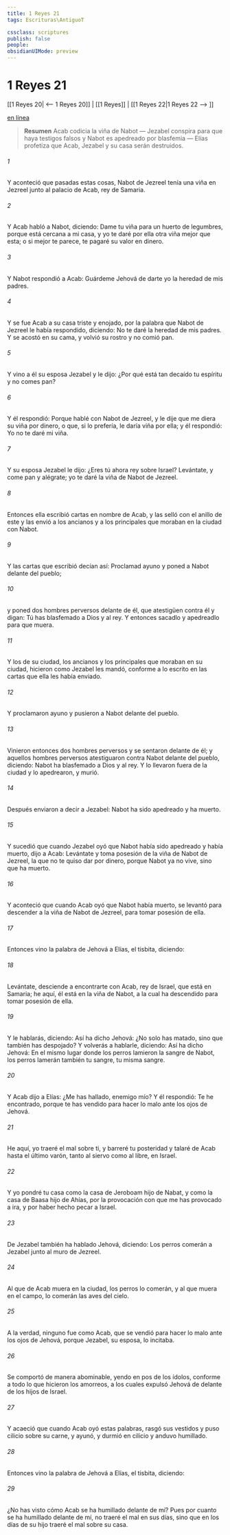 ```yaml
---
title: 1 Reyes 21
tags: Escrituras\AntiguoT

cssclass: scriptures
publish: false
people:
obsidianUIMode: preview
---
```


# 1 Reyes 21
[[1 Reyes 20| <-- 1 Reyes 20]] | [[1 Reyes]] | [[1 Reyes 22|1 Reyes 22 --> ]]

[en línea](https://churchofjesuschrist.org/study/scriptures/ot/1-kgs/21?lang=spa)

> __Resumen__
Acab codicia la viña de Nabot — Jezabel conspira para que haya testigos falsos y Nabot es apedreado por blasfemia — Elías profetiza que Acab, Jezabel y su casa serán destruidos.

###### 1 
Y aconteció que pasadas estas cosas, Nabot de Jezreel tenía una viña en Jezreel junto al palacio de Acab, rey de Samaria.

###### 2 
Y Acab habló a Nabot, diciendo: Dame tu viña para un huerto de legumbres, porque está cercana a mi casa, y yo te daré por ella otra viña mejor que esta; o si mejor te parece, te pagaré su valor en dinero.

###### 3 
Y Nabot respondió a Acab: Guárdeme Jehová de darte yo la heredad de mis padres.

###### 4 
Y se fue Acab a su casa triste y enojado, por la palabra que Nabot de Jezreel le había respondido, diciendo: No te daré la heredad de mis padres. Y se acostó en su cama, y volvió su rostro y no comió pan.

###### 5 
Y vino a él su esposa Jezabel y le dijo: ¿Por qué está tan decaído tu espíritu y no comes pan?

###### 6 
Y él respondió: Porque hablé con Nabot de Jezreel, y le dije que me diera su viña por dinero, o que, si lo prefería, le daría  viña por ella; y él respondió: Yo no te daré mi viña.

###### 7 
Y su esposa Jezabel le dijo: ¿Eres tú ahora rey sobre Israel? Levántate, y come pan y alégrate; yo te daré la viña de Nabot de Jezreel.

###### 8 
Entonces ella escribió cartas en nombre de Acab, y las selló con el anillo de este y las envió a los ancianos y a los principales que moraban en la ciudad con Nabot.

###### 9 
Y las cartas que escribió decían así: Proclamad ayuno y poned a Nabot delante del pueblo;

###### 10 
y poned dos hombres perversos delante de él, que atestigüen contra él y digan: Tú has blasfemado a Dios y al rey. Y entonces sacadlo y apedreadlo para que muera.

###### 11 
Y los de su ciudad, los ancianos y los principales que moraban en su ciudad, hicieron como Jezabel les mandó, conforme a lo escrito en las cartas que ella les había enviado.

###### 12 
Y proclamaron ayuno y pusieron a Nabot delante del pueblo.

###### 13 
Vinieron entonces dos hombres perversos y se sentaron delante de él; y aquellos hombres perversos atestiguaron contra Nabot delante del pueblo, diciendo: Nabot ha blasfemado a Dios y al rey. Y lo llevaron fuera de la ciudad y lo apedrearon, y murió.

###### 14 
Después enviaron a decir a Jezabel: Nabot ha sido apedreado y ha muerto.

###### 15 
Y sucedió que cuando Jezabel oyó que Nabot había sido apedreado y había muerto, dijo a Acab: Levántate y toma posesión de la viña de Nabot de Jezreel, la que no te quiso dar por dinero, porque Nabot ya no vive, sino que ha muerto.

###### 16 
Y aconteció que cuando Acab oyó que Nabot había muerto, se levantó para descender a la viña de Nabot de Jezreel, para tomar posesión de ella.

###### 17 
Entonces vino la palabra de Jehová a Elías, el tisbita, diciendo:

###### 18 
Levántate, desciende a encontrarte con Acab, rey de Israel, que está en Samaria; he aquí, él está en la viña de Nabot, a la cual ha descendido para tomar posesión de ella.

###### 19 
Y le hablarás, diciendo: Así ha dicho Jehová: ¿No solo has matado, sino que también has despojado? Y volverás a hablarle, diciendo: Así ha dicho Jehová: En el mismo lugar donde los perros lamieron la sangre de Nabot, los perros lamerán también tu sangre, tu misma sangre.

###### 20 
Y Acab dijo a Elías: ¿Me has hallado, enemigo mío? Y él respondió: Te he encontrado, porque te has vendido para hacer lo malo ante los ojos de Jehová.

###### 21 
He aquí, yo traeré el mal sobre ti, y barreré tu posteridad y talaré de Acab hasta el último varón, tanto al siervo como al libre, en Israel.

###### 22 
Y yo pondré tu casa como la casa de Jeroboam hijo de Nabat, y como la casa de Baasa hijo de Ahías, por la provocación con que me has provocado a ira, y por haber hecho pecar a Israel.

###### 23 
De Jezabel también ha hablado Jehová, diciendo: Los perros comerán a Jezabel junto al muro de Jezreel.

###### 24 
Al que de Acab muera en la ciudad, los perros lo comerán, y al que muera en el campo, lo comerán las aves del cielo.

###### 25 
A la verdad, ninguno fue como Acab, que se vendió para hacer lo malo ante los ojos de Jehová, porque Jezabel, su esposa, lo incitaba.

###### 26 
Se comportó de manera abominable, yendo en pos de los ídolos, conforme a todo lo que hicieron los amorreos, a los cuales expulsó Jehová de delante de los hijos de Israel.

###### 27 
Y acaeció que cuando Acab oyó estas palabras, rasgó sus vestidos y puso cilicio sobre su carne, y ayunó, y durmió en cilicio y anduvo humillado.

###### 28 
Entonces vino la palabra de Jehová a Elías, el tisbita, diciendo:

###### 29 
¿No has visto cómo Acab se ha humillado delante de mí? Pues por cuanto se ha humillado delante de mí, no traeré el mal en sus días, sino que en los días de su hijo traeré el mal sobre su casa.

